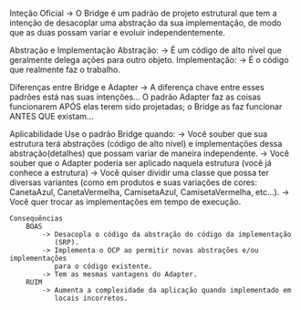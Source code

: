 Inteção Oficial
    -> O Bridge é um padrão de projeto estrutural que tem a intenção
       de desacoplar uma abstração da sua implementação, de modo que
       as duas possam variar e evoluir independentemente.

Abstração e Implementação
    Abstração:
        -> É um código de alto nível que geralmente delega ações para outro objeto.
    Implementação:
        -> É o código que realmente faz o trabalho.

Diferenças entre Bridge e Adapter
    -> A diferença chave entre esses padrões está nas suas intenções...
       O padrão Adapter faz as coisas funcionarem APÓS elas terem sido
       projetadas; o Bridge as faz funcionar ANTES QUE existam...

Aplicabilidade
    Use o padrão Bridge quando:
        -> Você souber que sua estrutura terá abstrações (código de alto
           nível) e implementações dessa abstração(detalhes) que possam
           variar de maneira independente.
        -> Você souber que o Adapter poderia ser aplicado naquela estrutura
           (você já conhece a estrutura)
        -> Você quiser dividir uma classe que possa ter diversas variantes
           (como em produtos e suas variações de cores: CanetaAzul, CanetaVermelha, CamisetaAzul, CamisetaVermelha, etc...).
        -> Você quer trocar as implementações em tempo de execução.

    Consequências
        BOAS
            -> Desacopla o código da abstração do código da implementação
               (SRP).
            -> Implementa o OCP ao permitir novas abstrações e/ou implementações
               para o código existente.
            -> Tem as mesmas vantagens do Adapter.
        RUIM
            -> Aumenta a complexidade da aplicação quando implementado em
               locais incorretos.